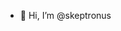 - 👋 Hi, I’m @skeptronus

<!---
skeptronus/skeptronus is a ✨ special ✨ repository because its `README.md` (this file) appears on your GitHub profile.
You can click the Preview link to take a look at your changes.
--->
